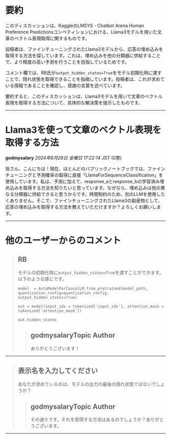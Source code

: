 # 要約 
このディスカッションは、KaggleのLMSYS - Chatbot Arena Human Preference Predictionsコンペティションにおける、Llama3モデルを用いた文章のベクトル表現取得に関するものです。

投稿者は、ファインチューニングされたLlama3モデルから、応答の埋め込みを取得する方法を探しています。これは、埋め込みを他の分類器に供給することで、より精度の高い予測を行うことを目指しているためです。

コメント欄では、RB氏が`output_hidden_states=True`をモデル初期化時に渡すことで、隠れ状態を取得できることを指摘しています。投稿者は、これが求めている情報であることを確認し、感謝の言葉を述べています。

要約すると、このディスカッションは、Llama3モデルを用いて文章のベクトル表現を取得する方法について、具体的な解決策を提示したものです。


---
# Llama3を使って文章のベクトル表現を取得する方法

**godmysalary** *2024年6月28日 金曜日 17:22:14 JST* (0票)

皆さん、こんにちは！現在、ほとんどのパブリックノートブックでは、ファインチューニングと予測確率の取得に直接「LlamaForSequenceClassification」を使用しています。私は、予測に加えて、response_aとresponse_bの学習済み埋め込みを取得する方法を知りたいと思っています。なぜなら、埋め込みは他の異なる分類器に供給できると思うからです。時間制約のため、別のLLMを使用したくありません。そこで、ファインチューニングされたLlama3の副産物として、応答の埋め込みを取得する方法を教えていただけますか？よろしくお願いします。

---
# 他のユーザーからのコメント

> ## RB
> 
> モデルの初期化時に`output_hidden_states=True`を渡すことができます。以下のような感じです。
> 
> ```
> model  = AutoModelForCausalLM.from_pretrained(model_path, quantization_config=quantization_config, output_hidden_states=True)
> 
> out = model(input_ids = tokenized['input_ids'], attention_mask = tokenized['attention_mask'])
> 
> out.hidden_states
> 
> ```
> 
> 
> 
> > ## godmysalaryTopic Author
> > 
> > ありがとうございます！
> > 
> > 
> > 
---
> ## 表示名を入力してください
> 
> あなたが求めているのは、モデルの出力の最後の隠れ状態ではないでしょうか？
> 
> 
> 
> > ## godmysalaryTopic Author
> > 
> > その通りです。それを取得する方法はあるのでしょうか？ありがとうございます。
> > 
> > 
> > 
--- 

